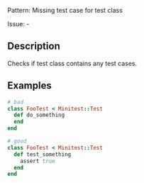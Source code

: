 Pattern: Missing test case for test class

Issue: -

## Description

Checks if test class contains any test cases.

## Examples

``` ruby
# bad
class FooTest < Minitest::Test
  def do_something
  end
end

# good
class FooTest < Minitest::Test
  def test_something
    assert true
  end
end
```